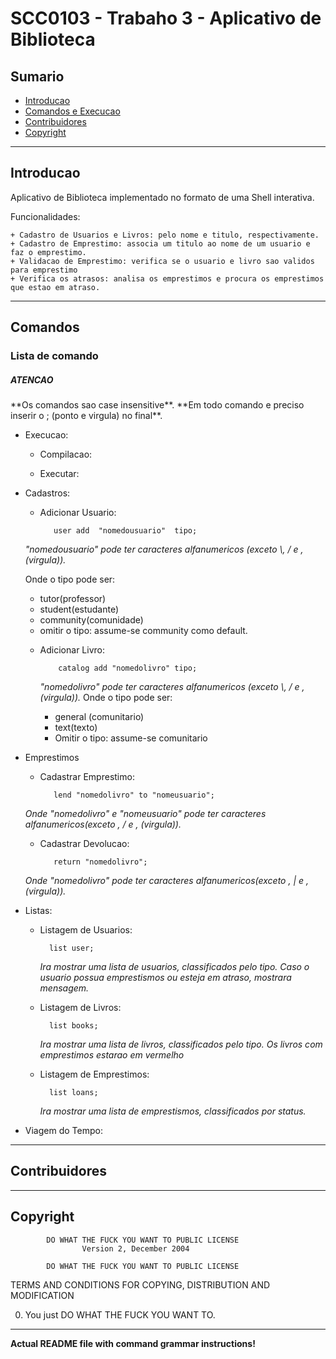 <h1>SCC0103 - Trabaho 3 - Aplicativo de Biblioteca</h1>

<h2>Sumario</h2>

* [Introducao](#introducao)
* [Comandos e Execucao](#comando)
* [Contribuidores](#contribuidores)
* [Copyright](#copyright)

* * *

<h2 id="introducao">Introducao</h2>

 Aplicativo de Biblioteca implementado no formato de uma Shell interativa.

 Funcionalidades:

    + Cadastro de Usuarios e Livros: pelo nome e titulo, respectivamente.
    + Cadastro de Emprestimo: associa um titulo ao nome de um usuario e faz o emprestimo.
    + Validacao de Emprestimo: verifica se o usuario e livro sao validos para emprestimo
    + Verifica os atrasos: analisa os emprestimos e procura os emprestimos que estao em atraso.

* * *
<h2 id="comando">Comandos</h2>

<h3>Lista de comando</h3>
<h5> ATENCAO </h5>
**Os comandos sao case insensitive**.
**Em todo comando e preciso inserir o ; (ponto e virgula) no final**.

+ Execucao:

   - Compilacao:

   - Executar:


+ Cadastros:
   - Adicionar Usuario:

            user add  "nomedousuario"  tipo;
    *"nomedousuario" pode ter caracteres alfanumericos (exceto \\, / e ,(virgula)).*

    Onde o tipo pode ser:
     + tutor(professor)
     + student(estudante)
     + community(comunidade)
     + omitir o tipo: assume-se community como default.

  - Adicionar Livro:

            catalog add "nomedolivro" tipo;
    *"nomedolivro" pode ter caracteres alfanumericos (exceto \\, / e ,(virgula)).*
    Onde o tipo pode ser:
    + general (comunitario)
    + text(texto)
    + Omitir o tipo: assume-se comunitario

+ Emprestimos

   - Cadastrar Emprestimo:

            lend "nomedolivro" to "nomeusuario";
    *Onde "nomedolivro" e "nomeusuario" pode ter caracteres alfanumericos(exceto \, / e , (virgula)).*

   - Cadastrar Devolucao:

            return "nomedolivro";
    *Onde "nomedolivro" pode ter caracteres alfanumericos(exceto \, | e , (virgula)).*

+ Listas:

    - Listagem de Usuarios:

            list user;
        *Ira mostrar uma lista de usuarios, classificados pelo tipo.*
        *Caso o usuario possua emprestismos ou esteja em atraso, mostrara mensagem.*
    - Listagem de Livros:

            list books;
        *Ira mostrar uma lista de livros, classificados pelo tipo.*
        *Os livros com emprestimos estarao em vermelho*
    - Listagem de Emprestimos:

            list loans;
        *Ira mostrar uma lista de emprestismos, classificados por status.*
+ Viagem do Tempo:

* * *

<h2 id="contribuidores">Contribuidores</h2>

* * *

<h2 id="copyright">Copyright</h2>

            DO WHAT THE FUCK YOU WANT TO PUBLIC LICENSE
                    Version 2, December 2004

            DO WHAT THE FUCK YOU WANT TO PUBLIC LICENSE
   TERMS AND CONDITIONS FOR COPYING, DISTRIBUTION AND MODIFICATION

  0. You just DO WHAT THE FUCK YOU WANT TO.


* * *

**Actual README file with command grammar instructions!**






